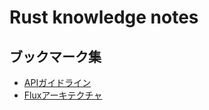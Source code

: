 # Rust knowledge notes


## ブックマーク集

- [APIガイドライン](https://sinkuu.github.io/api-guidelines/about.html)
- [Fluxアーキテクチャ](https://qiita.com/knhr__/items/5fec7571dab80e2dcd92)
